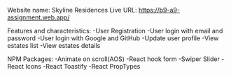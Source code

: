 Website name: Skyline Residences
Live URL: https://b9-a9-assignment.web.app/

Features and characteristics:
-User Registration
-User login with email and password
-User login with Google and GitHub
-Update user profile
-View estates list 
-View estates details

NPM Packages:
-Animate on scroll(AOS)
-React hook form
-Swiper Slider
-React Icons
-React Toastify
-React PropTypes
